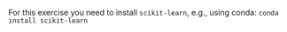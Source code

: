 For this exercise you need to install `scikit-learn`, e.g., using conda:
```conda install scikit-learn```
